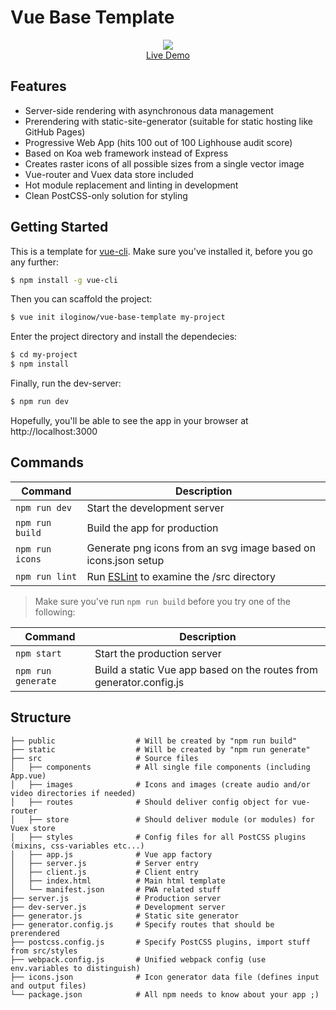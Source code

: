 # Vue Base Template

<p align="center">
  <a href="https://iloginow.github.io/vue-base-template/" target="_blank">
    <img src="https://user-images.githubusercontent.com/23266023/33717520-46666248-db6b-11e7-884f-0656cba95678.gif">
    <br>
    Live Demo
  </a>
</p>

## Features

* Server-side rendering with asynchronous data management
* Prerendering with static-site-generator (suitable for static hosting like GitHub Pages)
* Progressive Web App (hits 100 out of 100 Lighhouse audit score)
* Based on Koa web framework instead of Express
* Creates raster icons of all possible sizes from a single vector image
* Vue-router and Vuex data store included
* Hot module replacement and linting in development
* Clean PostCSS-only solution for styling

## Getting Started

This is a template for [vue-cli](https://github.com/vuejs/vue-cli). Make sure you've installed it, before you go any further:

``` bash
$ npm install -g vue-cli
```

Then you can scaffold the project:

``` bash
$ vue init iloginow/vue-base-template my-project
```

Enter the project directory and install the dependecies:

``` bash
$ cd my-project
$ npm install
```

Finally, run the dev-server:

``` bash
$ npm run dev
```

Hopefully, you'll be able to see the app in your browser at http://localhost:3000

## Commands

| Command | Description |
| --- | --- |
| ``` npm run dev ``` | Start the development server |
| ``` npm run build ``` | Build the app for production |
| ``` npm run icons ``` | Generate png icons from an svg image based on icons.json setup |
| ``` npm run lint ``` | Run [ESLint](https://github.com/eslint/eslint) to examine the /src directory |

> Make sure you've run ``` npm run build ``` before you try one of the following:

| Command | Description |
| --- | --- |
| ``` npm start ``` | Start the production server |
| ``` npm run generate ``` | Build a static Vue app based on the routes from generator.config.js |

## Structure

    ├── public                  # Will be created by "npm run build"
    ├── static                  # Will be created by "npm run generate"
    ├── src                     # Source files
    │   ├── components          # All single file components (including App.vue)
    │   ├── images              # Icons and images (create audio and/or video directories if needed)
    │   ├── routes              # Should deliver config object for vue-router
    │   ├── store               # Should deliver module (or modules) for Vuex store
    │   ├── styles              # Config files for all PostCSS plugins (mixins, css-variables etc...) 
    │   ├── app.js              # Vue app factory
    │   ├── server.js           # Server entry
    │   ├── client.js           # Client entry
    │   ├── index.html          # Main html template
    │   └── manifest.json       # PWA related stuff
    ├── server.js               # Production server
    ├── dev-server.js           # Development server
    ├── generator.js            # Static site generator
    ├── generator.config.js     # Specify routes that should be prerendered
    ├── postcss.config.js       # Specify PostCSS plugins, import stuff from src/styles
    ├── webpack.config.js       # Unified webpack config (use env.variables to distinguish)
    ├── icons.json              # Icon generator data file (defines input and output files)
    └── package.json            # All npm needs to know about your app ;)
